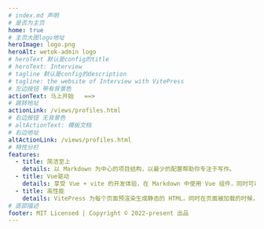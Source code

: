 ```yaml
---
# index.md 声明
# 是否为主页
home: true
# 主页大图logo地址
heroImage: logo.png
heroAlt: wetok-admin logo
# heroText 默认是config的title
# heroText: Interview
# tagline 默认是config的description
# tagline: the website of Interview with VitePress
# 左边按钮 带有背景色
actionText: 马上开始   ==>
# 跳转地址
actionLink: /views/profiles.html
# 右边按钮 无背景色
# altActionText: 模板文档
# 右边地址
altActionLink: /views/profiles.html
# 特性分栏
features:
  - title: 简洁至上
    details: 以 Markdown 为中心的项目结构，以最少的配置帮助你专注于写作。
  - title: Vue驱动
    details: 享受 Vue + vite 的开发体验，在 Markdown 中使用 Vue 组件，同时可以使用 Vue 来开发自定义主题。
  - title: 高性能
    details: VitePress 为每个页面预渲染生成静态的 HTML，同时在页面被加载的时候，将作为 SPA 运行。
# 底部描述
footer: MIT Licensed | Copyright © 2022-present 出品
---
```

